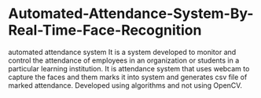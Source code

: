 # Automated-Attendance-System-By-Real-Time-Face-Recognition
automated attendance system It is a system developed to monitor and control the attendance of employees in an organization or students in a particular learning institution.
 It is attendance system that uses webcam to capture the faces and them marks it into system and generates csv file of marked attendance. Developed using algorithms and not using OpenCV.
